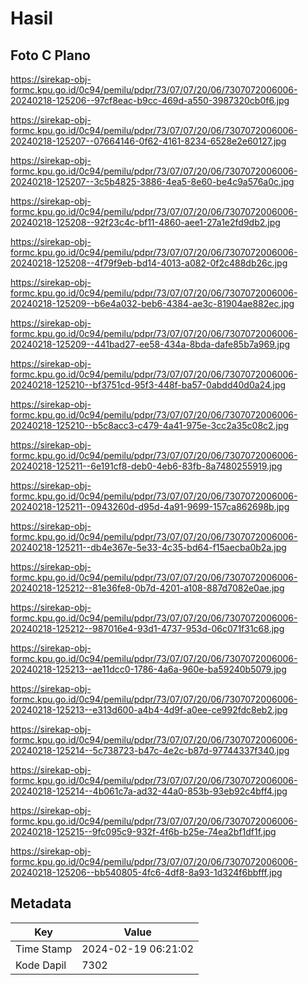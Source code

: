 # Hasil

## Foto C Plano

https://sirekap-obj-formc.kpu.go.id/0c94/pemilu/pdpr/73/07/07/20/06/7307072006006-20240218-125206--97cf8eac-b9cc-469d-a550-3987320cb0f6.jpg

https://sirekap-obj-formc.kpu.go.id/0c94/pemilu/pdpr/73/07/07/20/06/7307072006006-20240218-125207--07664146-0f62-4161-8234-6528e2e60127.jpg

https://sirekap-obj-formc.kpu.go.id/0c94/pemilu/pdpr/73/07/07/20/06/7307072006006-20240218-125207--3c5b4825-3886-4ea5-8e60-be4c9a576a0c.jpg

https://sirekap-obj-formc.kpu.go.id/0c94/pemilu/pdpr/73/07/07/20/06/7307072006006-20240218-125208--92f23c4c-bf11-4860-aee1-27a1e2fd9db2.jpg

https://sirekap-obj-formc.kpu.go.id/0c94/pemilu/pdpr/73/07/07/20/06/7307072006006-20240218-125208--4f79f9eb-bd14-4013-a082-0f2c488db26c.jpg

https://sirekap-obj-formc.kpu.go.id/0c94/pemilu/pdpr/73/07/07/20/06/7307072006006-20240218-125209--b6e4a032-beb6-4384-ae3c-81904ae882ec.jpg

https://sirekap-obj-formc.kpu.go.id/0c94/pemilu/pdpr/73/07/07/20/06/7307072006006-20240218-125209--441bad27-ee58-434a-8bda-dafe85b7a969.jpg

https://sirekap-obj-formc.kpu.go.id/0c94/pemilu/pdpr/73/07/07/20/06/7307072006006-20240218-125210--bf3751cd-95f3-448f-ba57-0abdd40d0a24.jpg

https://sirekap-obj-formc.kpu.go.id/0c94/pemilu/pdpr/73/07/07/20/06/7307072006006-20240218-125210--b5c8acc3-c479-4a41-975e-3cc2a35c08c2.jpg

https://sirekap-obj-formc.kpu.go.id/0c94/pemilu/pdpr/73/07/07/20/06/7307072006006-20240218-125211--6e191cf8-deb0-4eb6-83fb-8a7480255919.jpg

https://sirekap-obj-formc.kpu.go.id/0c94/pemilu/pdpr/73/07/07/20/06/7307072006006-20240218-125211--0943260d-d95d-4a91-9699-157ca862698b.jpg

https://sirekap-obj-formc.kpu.go.id/0c94/pemilu/pdpr/73/07/07/20/06/7307072006006-20240218-125211--db4e367e-5e33-4c35-bd64-f15aecba0b2a.jpg

https://sirekap-obj-formc.kpu.go.id/0c94/pemilu/pdpr/73/07/07/20/06/7307072006006-20240218-125212--81e36fe8-0b7d-4201-a108-887d7082e0ae.jpg

https://sirekap-obj-formc.kpu.go.id/0c94/pemilu/pdpr/73/07/07/20/06/7307072006006-20240218-125212--987016e4-93d1-4737-953d-06c071f31c68.jpg

https://sirekap-obj-formc.kpu.go.id/0c94/pemilu/pdpr/73/07/07/20/06/7307072006006-20240218-125213--ae11dcc0-1786-4a6a-960e-ba59240b5079.jpg

https://sirekap-obj-formc.kpu.go.id/0c94/pemilu/pdpr/73/07/07/20/06/7307072006006-20240218-125213--e313d600-a4b4-4d9f-a0ee-ce992fdc8eb2.jpg

https://sirekap-obj-formc.kpu.go.id/0c94/pemilu/pdpr/73/07/07/20/06/7307072006006-20240218-125214--5c738723-b47c-4e2c-b87d-97744337f340.jpg

https://sirekap-obj-formc.kpu.go.id/0c94/pemilu/pdpr/73/07/07/20/06/7307072006006-20240218-125214--4b061c7a-ad32-44a0-853b-93eb92c4bff4.jpg

https://sirekap-obj-formc.kpu.go.id/0c94/pemilu/pdpr/73/07/07/20/06/7307072006006-20240218-125215--9fc095c9-932f-4f6b-b25e-74ea2bf1df1f.jpg

https://sirekap-obj-formc.kpu.go.id/0c94/pemilu/pdpr/73/07/07/20/06/7307072006006-20240218-125206--bb540805-4fc6-4df8-8a93-1d324f6bbfff.jpg


## Metadata

| Key        | Value               |
| ---------- | ------------------- |
| Time Stamp | 2024-02-19 06:21:02 |
| Kode Dapil | 7302                |



